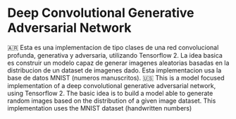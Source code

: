 # Deep Convolutional Generative Adversarial Network
:argentina:
Esta es una implementacion de tipo clases de una red convolucional profunda, generativa y adversaria, utilizando Tensorflow 2.
La idea basica es construir un modelo capaz de generar imagenes aleatorias basadas en la distribucion de un dataset de imagenes dado. Esta implementacion usa la base de datos MNIST (numeros manuscritos).
:us:
This is a model focused implementation of a deep convolutional generative adversarial network, using Tensorflow 2.
The basic idea is to build a model able to generate random images based on the distribution of a given image dataset. This implementation uses the MNIST dataset (handwritten numbers)

